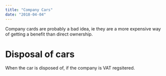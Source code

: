 ```yaml
---
title: "Company Cars"
date: "2018-04-04"
---
```

Company cards are probably a bad idea, ie they are a more expensive
way of getting a benefit than direct ownership.

# Disposal of cars

When the car is disposed of, if the company is VAT regsitered.
